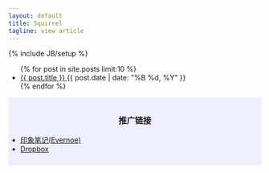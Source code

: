 ```yaml
---
layout: default
title: Squirrel
tagline: view article
---
```

{% include JB/setup %}

<!--<h1 style="text-align:center">Latest Posts</h1>-->
<div>
<ul class="post-list">
    {% for post in site.posts limit:10 %}
        <li>
            <article>
                <span class="entry-title"><a href="{{ site.url  }}{{ post.url  }}"> {{ post.title }} </a></span>
                <span class="entry-date">
                    <time datetime="{{ post.date | date_to_xmlschema }}">{{ post.date | date: "%B %d, %Y" }}</time>
                </span>
            </article>
        </li>
    {% endfor %}
</ul>
</div>
<div style="padding:10px 0;background-color:#eef">
    <h3 style="text-align:center">推广链接</h3>
    <ul class="post-list">
        <li>    
            <span class="entry-title"><a href="https://app.yinxiang.com/referral/Registration.action?uid=4904023&sig=54284ba0ed39107ea43b8e7bc3a37392" target="_blank">印象笔记(Evernoe)</a></span>
        </li>
        <li>    
            <span class="entry-title"><a href="https://db.tt/1U5Pxqmo" target="_blank">Dropbox</a></span>
        </li>
    </ul>
</div>

